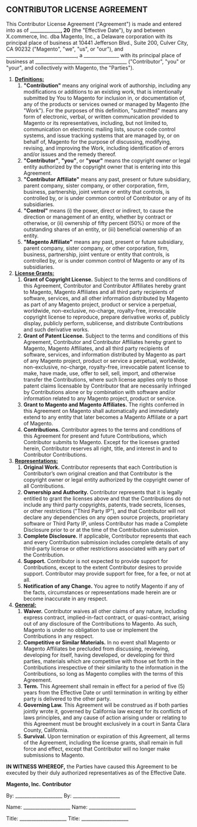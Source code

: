## CONTRIBUTOR LICENSE AGREEMENT

This Contributor License Agreement ("Agreement") is made and entered into as of _______________, 20__ (the "Effective Date"), by and between X.commerce, Inc. dba Magento, Inc., a Delaware corporation with its principal place of business at 10441 Jefferson Blvd., Suite 200, Culver City, CA 90232 ("Magento", "we", "us", or "our"), and ______________________________, a _______________ with its principal place of business at _______________________________________ ("Contributor", "you" or "your", and collectively with Magento, the "Parties").

1.  **<u>Definitions:</u>**
    1.  **"Contribution"** means any original work of authorship, including any modifications or additions to an existing work, that is intentionally submitted by You to Magento for inclusion in, or documentation of, any of the products or services owned or managed by Magento (the "Work"). For the purposes of this definition, "submitted" means any form of electronic, verbal, or written communication provided to Magento or its representatives, including, but not limited to, communication on electronic mailing lists, source code control systems, and issue tracking systems that are managed by, or on behalf of, Magento for the purpose of discussing, modifying, revising, and improving the Work, including identification of errors and/or issues and the remedy thereof.
    2.  **"Contributor"**, **"you"**, or **"your"** means the copyright owner or legal entity authorized by the copyright owner that is entering into this Agreement.
    3.  **"Contributor Affiliate"** means any past, present or future subsidiary, parent company, sister company, or other corporation, firm, business, partnership, joint venture or entity that controls, is controlled by, or is under common control of Contributor or any of its subsidiaries.
    4.  **"Control"** means (i) the power, direct or indirect, to cause the direction or management of an entity, whether by contract or otherwise, or (ii) ownership of fifty percent (50%) or more of the outstanding shares of an entity, or (iii) beneficial ownership of an entity.
    5.  **"Magento Affiliate"** means any past, present or future subsidiary, parent company, sister company, or other corporation, firm, business, partnership, joint venture or entity that controls, is controlled by, or is under common control of Magento or any of its subsidiaries.
2.  **<u>License Grants:</u>**
    1.  **Grant of Copyright License.** Subject to the terms and conditions of this Agreement, Contributor and Contributor Affiliates hereby grant to Magento, Magento Affiliates and all third party recipients of software, services, and all other information distributed by Magento as part of any Magento project, product or service a perpetual, worldwide, non-exclusive, no-charge, royalty-free, irrevocable copyright license to reproduce, prepare derivative works of, publicly display, publicly perform, sublicense, and distribute Contributions and such derivative works.
    2.  **Grant of Patent License.** Subject to the terms and conditions of this Agreement, Contributor and Contributor Affiliates hereby grant to Magento, Magento Affiliates, and all third party recipients of software, services, and information distributed by Magento as part of any Magento project, product or service a perpetual, worldwide, non-exclusive, no-charge, royalty-free, irrevocable patent license to make, have made, use, offer to sell, sell, import, and otherwise transfer the Contributions, where such license applies only to those patent claims licensable by Contributor that are necessarily infringed by Contributions alone or by combination with software and/or information related to any Magento project, product or service.
    3.  **Grant to Magento and Magento Affiliates.** The rights conferred in this Agreement on Magento shall automatically and immediately extend to any entity that later becomes a Magento Affiliate or a part of Magento.
    4.  **Contributions.** Contributor agrees to the terms and conditions of this Agreement for present and future Contributions, which Contributor submits to Magento. Except for the licenses granted herein, Contributor reserves all right, title, and interest in and to Contributor Contributions.
3.  **<u>Representations:</u>**
    1.  **Original Work.** Contributor represents that each Contribution is Contributor’s own original creation and that Contributor is the copyright owner or legal entity authorized by the copyright owner of all Contributions.
    2.  **Ownership and Authority.** Contributor represents that it is legally entitled to grant the licenses above and that the Contributions do not include any third party copyrights, patents, trade secrets, licenses, or other restrictions ("Third Party IP"), and that Contributor will not declare any dependencies on any open source projects, proprietary software or Third Party IP, unless Contributor has made a Complete Disclosure prior to or at the time of the Contribution submission.
    3.  **Complete Disclosure.** If applicable, Contributor represents that each and every Contribution submission includes complete details of any third-party license or other restrictions associated with any part of the Contribution.
    4.  **Support.** Contributor is not expected to provide support for Contributions, except to the extent Contributor desires to provide support. Contributor may provide support for free, for a fee, or not at all.
    5.  **Notification of any Change.** You agree to notify Magento if any of the facts, circumstances or representations made herein are or become inaccurate in any respect.
4.  **<u>General:</u>**
    1.  **Waiver.** Contributor waives all other claims of any nature, including express contract, implied-in-fact contract, or quasi-contract, arising out of any disclosure of the Contributions to Magento. As such, Magento is under no obligation to use or implement the Contributions in any respect.
    2.  **Competitive or Similar Materials.** In no event shall Magento or Magento Affiliates be precluded from discussing, reviewing, developing for itself, having developed, or developing for third parties, materials which are competitive with those set forth in the Contributions irrespective of their similarity to the information in the Contributions, so long as Magento complies with the terms of this Agreement.
    3.  **Term.** This Agreement shall remain in effect for a period of five (5) years from the Effective Date or until termination in writing by either party is delivered to the other party.
    4.  **Governing Law.** This Agreement will be construed as if both parties jointly wrote it, governed by California law except for its conflicts of laws principles, and any cause of action arising under or relating to this Agreement must be brought exclusively in a court in Santa Clara County, California.
    5.  **Survival.** Upon termination or expiration of this Agreement, all terms of the Agreement, including the license grants, shall remain in full force and effect, except that Contributor will no longer make submissions to Magento.

**IN WITNESS WHEREOF,** the Parties have caused this Agreement to be executed by their duly authorized representatives as of the Effective Date.

 **Magento, Inc.**                                                       **Contributor**

 By:               ____________________                          By:     ____________________

 Name:             ____________________                          Name:   ____________________

 Title:            ____________________                          Title:  ____________________ 
